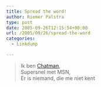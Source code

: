 ```yaml
---
title: Spread the word!
author: Riemer Palstra
type: post
date: 2005-09-26T12:15:54+00:00
url: /2005/09/26/spread-the-word
categories:
  - Linkdump

---
```

> Ik ben [Chatman][1],  
> Supersnel met MSN,  
> Er is niemand, die me niet kent

 [1]: http://www.chatman.nl/